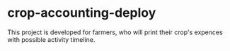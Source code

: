 # crop-accounting-deploy

This project is developed for farmers, who will print their crop's expences with possible activity timeline.
